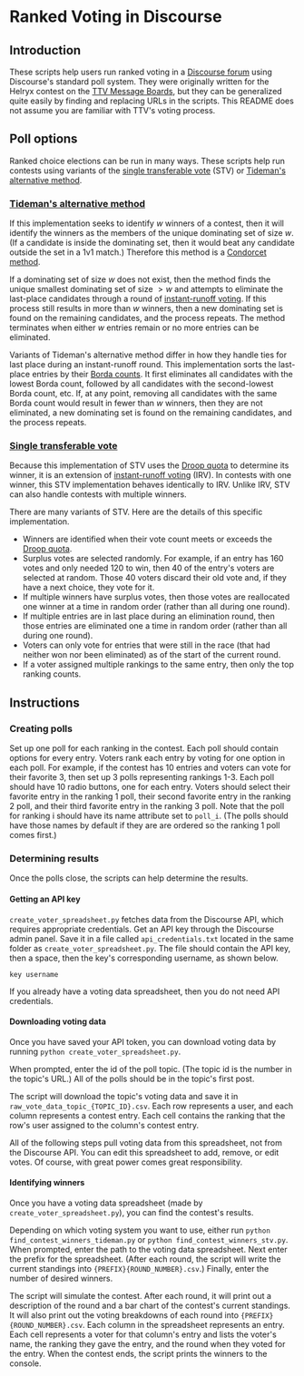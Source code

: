 # Ranked Voting in Discourse

## Introduction

These scripts help users run ranked voting in a [Discourse forum](https://www.discourse.org) using Discourse's standard poll system. They were originally written for the Helryx contest on the [TTV Message Boards](https://board.ttvchannel.com/), but they can be generalized quite easily by finding and replacing URLs in the scripts. This README does not assume you are familiar with TTV's voting process.

## Poll options

Ranked choice elections can be run in many ways. These scripts help run contests using variants of the [single transferable vote](https://en.wikipedia.org/wiki/Single_transferable_vote) (STV) or [Tideman's alternative method](https://en.wikipedia.org/wiki/Tideman_alternative_method).

### [Tideman's alternative method](https://en.wikipedia.org/wiki/Tideman_alternative_method)
If this implementation seeks to identify $w$ winners of a contest, then it will identify the winners as the members of the unique dominating set of size $w$. (If a candidate is inside the dominating set, then it would beat any candidate outside the set in a 1v1 match.) Therefore this method is a [Condorcet method](https://en.wikipedia.org/wiki/Condorcet_method).

If a dominating set of size $w$ does not exist, then the method finds the unique smallest dominating set of size $>w$ and attempts to eliminate the last-place candidates through a round of [instant-runoff voting](https://en.wikipedia.org/wiki/Instant-runoff_voting). If this process still results in more than $w$ winners, then a new dominating set is found on the remaining candidates, and the process repeats. The method terminates when either $w$ entries remain or no more entries can be eliminated.

Variants of Tideman's alternative method differ in how they handle ties for last place during an instant-runoff round. This implementation sorts the last-place entries by their [Borda counts](https://en.wikipedia.org/wiki/Borda_count). It first eliminates all candidates with the lowest Borda count, followed by all candidates with the second-lowest Borda count, etc. If, at any point, removing all candidates with the same Borda count would result in fewer than $w$ winners, then they are not eliminated, a new dominating set is found on the remaining candidates, and the process repeats.

### [Single transferable vote](https://en.wikipedia.org/wiki/Single_transferable_vote)
Because this implementation of STV uses the [Droop quota](https://en.wikipedia.org/wiki/Counting_single_transferable_votes#Droop_quota) to determine its winner, it is an extension of [instant-runoff voting](https://en.wikipedia.org/wiki/Instant-runoff_voting) (IRV). In contests with one winner, this STV implementation behaves identically to IRV. Unlike IRV, STV can also handle contests with multiple winners.

There are many variants of STV. Here are the details of this specific implementation.
* Winners are identified when their vote count meets or exceeds the [Droop quota](https://en.wikipedia.org/wiki/Counting_single_transferable_votes#Droop_quota).
* Surplus votes are selected randomly. For example, if an entry has 160 votes and only needed 120 to win, then 40 of the entry's voters are selected at random. Those 40 voters discard their old vote and, if they have a next choice, they vote for it.
* If multiple winners have surplus votes, then those votes are reallocated one winner at a time in random order (rather than all during one round).
* If multiple entries are in last place during an elimination round, then those entries are eliminated one a time in random order (rather than all during one round).
* Voters can only vote for entries that were still in the race (that had neither won nor been eliminated) as of the start of the current round.
* If a voter assigned multiple rankings to the same entry, then only the top ranking counts.

## Instructions

### Creating polls

Set up one poll for each ranking in the contest. Each poll should contain options for every entry. Voters rank each entry by voting for one option in each poll. For example, if the contest has 10 entries and voters can vote for their favorite 3, then set up 3 polls representing rankings 1-3. Each poll should have 10 radio buttons, one for each entry. Voters should select their favorite entry in the ranking 1 poll, their second favorite entry in the ranking 2 poll, and their third favorite entry in the ranking 3 poll. Note that the poll for ranking i should have its name attribute set to `poll_i`. (The polls should have those names by default if they are are ordered so the ranking 1 poll comes first.)

### Determining results

Once the polls close, the scripts can help determine the results.

#### Getting an API key

`create_voter_spreadsheet.py` fetches data from the Discourse API, which requires appropriate credentials. Get an API key through the Discourse admin panel. Save it in a file called `api_credentials.txt` located in the same folder as `create_voter_spreadsheet.py`. The file should contain the API key, then a space, then the key's corresponding username, as shown below.

```
key username
```

If you already have a voting data spreadsheet, then you do not need API credentials.

#### Downloading voting data

Once you have saved your API token, you can download voting data by running `python create_voter_spreadsheet.py`.

When prompted, enter the id of the poll topic. (The topic id is the number in the topic's URL.) All of the polls should be in the topic's first post.

The script will download the topic's voting data and save it in `raw_vote_data_topic_{TOPIC_ID}.csv`. Each row represents a user, and each column represents a contest entry. Each cell contains the ranking that the row's user assigned to the column's contest entry.

All of the following steps pull voting data from this spreadsheet, not from the Discourse API. You can edit this spreadsheet to add, remove, or edit votes. Of course, with great power comes great responsibility.

#### Identifying winners

Once you have a voting data spreadsheet (made by `create_voter_spreadsheet.py`), you can find the contest's results.

Depending on which voting system you want to use, either run `python find_contest_winners_tideman.py` or `python find_contest_winners_stv.py`. When prompted, enter the path to the voting data spreadsheet. Next enter the prefix for the spreadsheet. (After each round, the script will write the current standings into `{PREFIX}{ROUND_NUMBER}.csv`.) Finally, enter the number of desired winners.

The script will simulate the contest. After each round, it will print out a description of the round and a bar chart of the contest's current standings. It will also print out the voting breakdowns of each round into `{PREFIX}{ROUND_NUMBER}.csv`. Each column in the spreadsheet represents an entry. Each cell represents a voter for that column's entry and lists the voter's name, the ranking they gave the entry, and the round when they voted for the entry. When the contest ends, the script prints the winners to the console.

